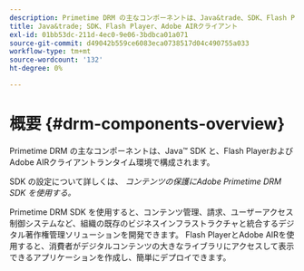 ```yaml
---
description: Primetime DRM の主なコンポーネントは、Java&trade、SDK、Flash PlayerとAdobe AIRクライアントのランタイム環境で構成されます。
title: Java&trade; SDK、Flash Player、Adobe AIRクライアント
exl-id: 01bb53dc-211d-4ec0-9e06-3bdbca01a071
source-git-commit: d49042b559ce6083eca0738517d04c490755a033
workflow-type: tm+mt
source-wordcount: '132'
ht-degree: 0%

---
```


# 概要 {#drm-components-overview}

Primetime DRM の主なコンポーネントは、Java™ SDK と、Flash PlayerおよびAdobe AIRクライアントランタイム環境で構成されます。

SDK の設定について詳しくは、 *コンテンツの保護にAdobe Primetime DRM SDK を使用する。*

Primetime DRM SDK を使用すると、コンテンツ管理、請求、ユーザーアクセス制御システムなど、組織の既存のビジネスインフラストラクチャと統合するデジタル著作権管理ソリューションを開発できます。 Flash PlayerとAdobe AIRを使用すると、消費者がデジタルコンテンツの大きなライブラリにアクセスして表示できるアプリケーションを作成し、簡単にデプロイできます。
